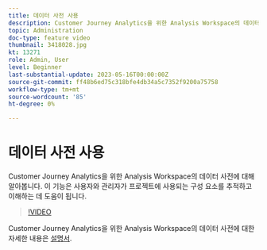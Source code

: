 ```yaml
---
title: 데이터 사전 사용
description: Customer Journey Analytics을 위한 Analysis Workspace의 데이터 사전에 대해 알아봅니다. 이 기능은 사용자와 관리자가 프로젝트에 사용되는 구성 요소를 추적하고 이해하는 데 도움이 됩니다. 
topic: Administration
doc-type: feature video
thumbnail: 3418028.jpg
kt: 13271
role: Admin, User
level: Beginner
last-substantial-update: 2023-05-16T00:00:00Z
source-git-commit: ff48b6ed75c318bfe4db34a5c7352f9200a75758
workflow-type: tm+mt
source-wordcount: '85'
ht-degree: 0%

---
```


# 데이터 사전 사용

Customer Journey Analytics을 위한 Analysis Workspace의 데이터 사전에 대해 알아봅니다. 이 기능은 사용자와 관리자가 프로젝트에 사용되는 구성 요소를 추적하고 이해하는 데 도움이 됩니다. 

>[!VIDEO](https://video.tv.adobe.com/v/3418028/?quality=12&learn=on)

Customer Journey Analytics을 위한 Analysis Workspace의 데이터 사전에 대한 자세한 내용은 [설명서](https://experienceleague.adobe.com/docs/analytics-platform/using/cja-components/data-dictionary/data-dictionary-overview.html).
